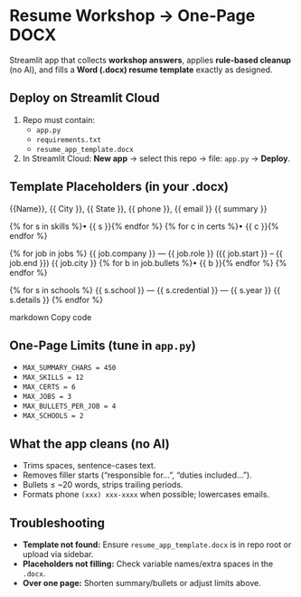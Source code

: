 # Resume Workshop → One-Page DOCX

Streamlit app that collects **workshop answers**, applies **rule-based cleanup** (no AI), and fills a **Word (.docx) resume template** exactly as designed.

## Deploy on Streamlit Cloud
1. Repo must contain:
   - `app.py`
   - `requirements.txt`
   - `resume_app_template.docx`
2. In Streamlit Cloud: **New app** → select this repo → file: `app.py` → **Deploy**.

## Template Placeholders (in your .docx)
{{Name}}, {{ City }}, {{ State }}, {{ phone }}, {{ email }}
{{ summary }}

{% for s in skills %}• {{ s }}{% endfor %}
{% for c in certs %}• {{ c }}{% endfor %}

{% for job in jobs %}
{{ job.company }} — {{ job.role }} ({{ job.start }} – {{ job.end }})
{{ job.city }}
{% for b in job.bullets %}• {{ b }}{% endfor %}
{% endfor %}

{% for s in schools %}
{{ s.school }} — {{ s.credential }} — {{ s.year }}
{{ s.details }}
{% endfor %}

markdown
Copy code

## One-Page Limits (tune in `app.py`)
- `MAX_SUMMARY_CHARS = 450`
- `MAX_SKILLS = 12`
- `MAX_CERTS = 6`
- `MAX_JOBS = 3`
- `MAX_BULLETS_PER_JOB = 4`
- `MAX_SCHOOLS = 2`

## What the app cleans (no AI)
- Trims spaces, sentence-cases text.
- Removes filler starts (“responsible for…”, “duties included…”).
- Bullets ≤ ~20 words, strips trailing periods.
- Formats phone `(xxx) xxx-xxxx` when possible; lowercases emails.

## Troubleshooting
- **Template not found:** Ensure `resume_app_template.docx` is in repo root or upload via sidebar.
- **Placeholders not filling:** Check variable names/extra spaces in the `.docx`.
- **Over one page:** Shorten summary/bullets or adjust limits above.






